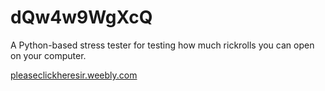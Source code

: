 # dQw4w9WgXcQ
A Python-based stress tester for testing how much rickrolls you can open on your computer.

[pleaseclickheresir.weebly.com](pleaseclickheresir.weebly.com)
